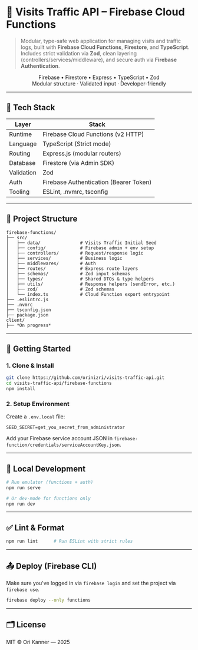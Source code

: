 # 🚦 Visits Traffic API – Firebase Cloud Functions

> Modular, type-safe web application for managing visits and traffic logs, built with **Firebase Cloud Functions**, **Firestore**, and **TypeScript**.  
> Includes strict validation via **Zod**, clean layering (controllers/services/middleware), and secure auth via **Firebase Authentication**.

<div align="center">

Firebase • Firestore • Express • TypeScript • Zod  
Modular structure · Validated input · Developer-friendly

</div>

---

## 🔧 Tech Stack

| Layer      | Stack                                  |
| ---------- | -------------------------------------- |
| Runtime    | Firebase Cloud Functions (v2 HTTP)     |
| Language   | TypeScript (Strict mode)               |
| Routing    | Express.js (modular routers)           |
| Database   | Firestore (via Admin SDK)              |
| Validation | Zod                                    |
| Auth       | Firebase Authentication (Bearer Token) |
| Tooling    | ESLint, .nvmrc, tsconfig               |

---

## 📁 Project Structure

```
firebase-functions/
├── src/
│   ├── data/               # Visits Traffic Initial Seed
│   ├── config/             # Firebase admin + env setup
│   ├── controllers/        # Request/response logic
│   ├── services/           # Business logic
│   ├── middlewares/        # Auth
│   ├── routes/             # Express route layers
│   ├── schemas/            # Zod input schemas
│   ├── types/              # Shared DTOs & type helpers
│   ├── utils/              # Response helpers (sendError, etc.)
│   ├── zod/                # Zod schemas
│   └── index.ts            # Cloud Function export entrypoint
├── .eslintrc.js
├── .nvmrc
├── tsconfig.json
├── package.json
client/
├── *On progress*
```

---

## 🚀 Getting Started

### 1. Clone & Install

```bash
git clone https://github.com/orinizri/visits-traffic-api.git
cd visits-traffic-api/firebase-functions
npm install
```

### 2. Setup Environment

Create a `.env.local` file:

```env
SEED_SECRET=get_you_secret_from_administrator
```

Add your Firebase service account JSON in `firebase-function/credentials/serviceAccountKey.json`.

---

## 🧪 Local Development

```bash
# Run emulator (functions + auth)
npm run serve

# Or dev-mode for functions only
npm run dev
```

---

## ✅ Lint & Format

```bash
npm run lint      # Run ESLint with strict rules
```

---

## 📤 Deploy (Firebase CLI)

Make sure you've logged in via `firebase login` and set the project via `firebase use`.

```bash
firebase deploy --only functions
```

---

## 🗂️ License

MIT © Ori Kanner — 2025
